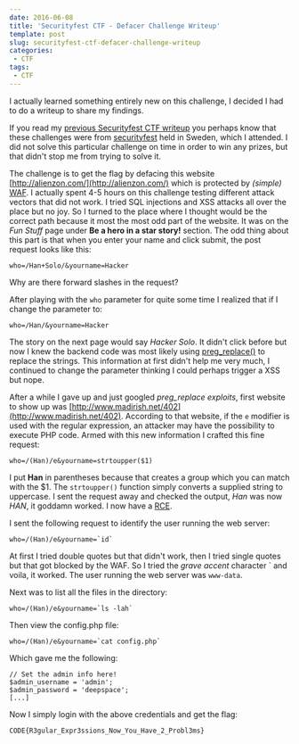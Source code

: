 ```yaml
---
date: 2016-06-08
title: 'Securityfest CTF - Defacer Challenge Writeup'
template: post
slug: securityfest-ctf-defacer-challenge-writeup
categories:
 - CTF
tags:
 - CTF
---
```


I actually learned something entirely new on this challenge, I decided I had to do a writeup to share my findings.

If you read my [previous Securityfest CTF writeup](https://dubell.io/securityfest-ctf-coresec-challenge-writeup/) you perhaps know that these challenges were from [securityfest](https://securityfest.com/) held in Sweden, which I attended. I did not solve this particular challenge on time in order to win any prizes, but that didn't stop me from trying to solve it.

The challenge is to get the flag by defacing this website [http://alienzon.com/](http://alienzon.com/) which is protected by *(simple)* [WAF](https://www.owasp.org/index.php/Web_Application_Firewall). I actually spent 4-5 hours on this challenge testing different attack vectors that did not work. I tried SQL injections and XSS attacks all over the place but no joy. So I turned to the place where I thought would be the correct path because it most the most odd part of the website. It was on the *Fun Stuff* page under **Be a hero in a star story!** section. The odd thing about this part is that when you enter your name and click submit, the post request looks like this:
```
who=/Han+Solo/&yourname=Hacker
```

Why are there forward slashes in the request?

After playing with the `who` parameter for quite some time I realized that if I change the parameter to:
```
who=/Han/&yourname=Hacker
```

The story on the next page would say *Hacker Solo*. It didn't click before but now I knew the backend code was most likely using [preg_replace()](http://php.net/manual/en/function.preg-replace.php) to replace the strings. This information at first didn't help me very much, I continued to change the parameter thinking I could perhaps trigger a XSS but nope.

After a while I gave up and just googled *preg_replace exploits*, first website to show up was [http://www.madirish.net/402](http://www.madirish.net/402). According to that website, if the `e` modifier is used with the regular expression, an attacker may have the possibility to execute PHP code. Armed with this new information I crafted this fine request:
```
who=/(Han)/e&yourname=strtoupper($1)
```

I put **Han** in parentheses because that creates a group which you can match with the $1. The `strtoupper()` function simply converts a supplied string to uppercase. I sent the request away and checked the output, *Han* was now *HAN*, it goddamn worked. I now have a [RCE](https://en.wikipedia.org/wiki/Arbitrary_code_execution).

I sent the following request to identify the user running the web server:
```
who=/(Han)/e&yourname=`id`
```

At first I tried double quotes but that didn't work, then I tried single quotes but that got blocked by the WAF. So I tried the *grave accent* character \` and voila, it worked. The user running the web server was `www-data`.

Next was to list all the files in the directory:

```
who=/(Han)/e&yourname=`ls -lah`
```

Then view the config.php file:

```
who=/(Han)/e&yourname=`cat config.php`
```

Which gave me the following:

```
// Set the admin info here!
$admin_username = 'admin';
$admin_password = 'deepspace';
[...]
```

Now I simply login with the above credentials and get the flag:
```
CODE{R3gular_Expr3ssions_Now_You_Have_2_Probl3ms}
```

